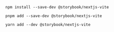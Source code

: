 ```shell renderer="react" language="js" packageManager="npm"
npm install --save-dev @storybook/nextjs-vite
```

```shell renderer="react" language="js" packageManager="pnpm"
pnpm add --save-dev @storybook/nextjs-vite
```

```shell renderer="react" language="js" packageManager="yarn"
yarn add --dev @storybook/nextjs-vite
```
